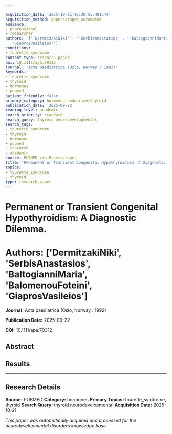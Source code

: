 ```yaml
---

acquisition_date: '2025-10-21T16:20:55.481544'
acquisition_method: paperscraper_automated
audience:
- professional
- researcher
authors: '[''DermitzakiNiki'', ''SerbisAnastasios'', ''BaltogianniMaria'', ''BalomenouFoteini'',
  ''GiaprosVasileios'']'
conditions:
- tourette_syndrome
content_type: research_paper
doi: 10.1111/apa.70312
journal: 'Acta paediatrica (Oslo, Norway : 1992)'
keywords:
- tourette_syndrome
- thyroid
- hormones
- pubmed
patient_friendly: false
primary_category: hormones-endocrine/thyroid
publication_date: '2025-09-22'
reading_level: academic
search_priority: standard
search_query: thyroid neurodevelopmental
search_tags:
- tourette_syndrome
- thyroid
- hormones
- pubmed
- research
- academic
source: PUBMED via Paperscraper
title: 'Permanent or Transient Congenital Hypothyroidism: A Diagnostic Dilemma.'
topics:
- tourette_syndrome
- thyroid
type: research_paper
---
```




# Permanent or Transient Congenital Hypothyroidism: A Diagnostic Dilemma.

# **Authors:** ['DermitzakiNiki', 'SerbisAnastasios', 'BaltogianniMaria', 'BalomenouFoteini', 'GiaprosVasileios']

**Journal:** Acta paediatrica (Oslo, Norway : 1992)

**Publication Date:** 2025-09-22

**DOI:** 10.1111/apa.70312

## Abstract

## Results

---

## Research Details

**Source:** PUBMED
**Category:** hormones
**Primary Topics:** tourette_syndrome, thyroid
**Search Query:** thyroid neurodevelopmental
**Acquisition Date:** 2025-10-21

*This paper was automatically acquired and processed for the neurodevelopmental disorders knowledge base.*
